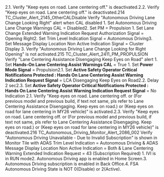 2.1. Verify "Keep eyes on road. Lane centering off." is deactivated.2.2. Verify "Keep eyes on road. Lane centering off." is deactivated.214 TC_Cluster_Alert_2145_OtherCALDisable Verify "Autonomous Driving Lane Change Looking Right" alert when CAL disabled 1. Set Autonomous Driving Lane Change Warnings CAL = Disabled2. Set PM = Propulsion 1. Set Lane Change Extended Warning Indication Request Authorization Signal = Opening Right2. Set Trim Level Indication Signal = Autonomous Driving3. Set Message Display Location Non Active Indication Signal = Cluster Display 3. Verify "Autonomous Driving Lane Change Looking for Right Opening" is not activated.215 TC_Cluster_Alert_2411_PM_PROPULSION Verify "Lane Centering Assistance Disengaging Keep Eyes on Road" alert 1. Set **Hands-On Lane Centering Assist Warnings CAL** = True 1. Set **Power Mode Signal** = Propulsion2.1. Set **Active Safety Operator Critical Notifications Protected : Hands On Lane Centering Assist Warning Indication Request Signal** = LCA Disengaging Keep Eyes on Road2.2. Delay 2 sec2.3. Set **Active Safety Operator Critical Notifications Protected : Hands On Lane Centering Assist Warning Indication Request Signal** = No Indication 2.1. Verify "Keep eyes on road. Lane centering off. or (For previous model and previous build, if text not same, pls refer to Lane Centering Assistance Disengaging. Keep eyes on road.) or (Keep eyes on road for lane centering in MY26 vehicle)" is activated.2.3. Verify "Keep eyes on road. Lane centering off. or (For previous model and previous build, if text not same, pls refer to Lane Centering Assistance Disengaging. Keep eyes on road.) or (Keep eyes on road for lane centering in MY26 vehicle)" is deactivated.216 TC_Autonomous_Driving_Monitor_Alert_2086_002 Verify "Autonomous Driving Unavailable - Due to Invalid Subscription" is shown in Monitor Tile with ADAS Trim Level Indication = Autonomous Driving & ADAS Message Display Location Non Active Indication = Both & Lane Centering Warning Extended Indication Request = 43 (Subscription Required) 1. IVI is in RUN mode2. Autonomous Driving app is enabled in Home Screen.3. Autonomous Driving subscription is enabled in Back Office.4. FSA Autonomous Driving State is NOT 0(Disable) or 2(Active).